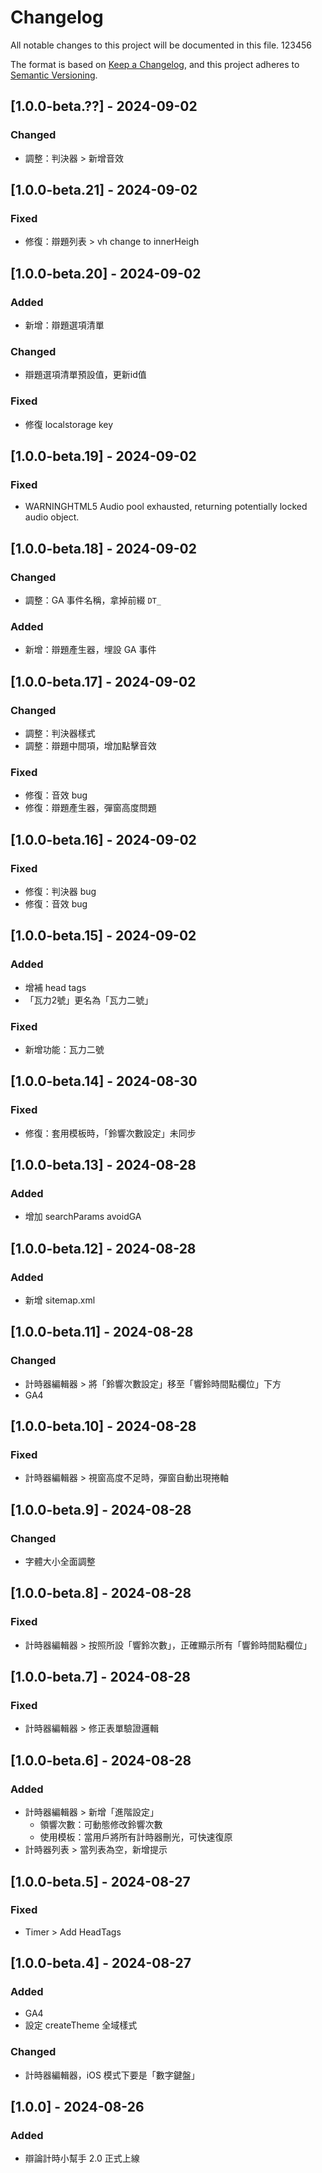 # Changelog

All notable changes to this project will be documented in this file. 123456

The format is based on [Keep a Changelog](https://keepachangelog.com/zh-TW/1.0.0/),
and this project adheres to [Semantic Versioning](https://semver.org/spec/v2.0.0.html).

## [1.0.0-beta.??] - 2024-09-02

### Changed
- 調整：判決器 > 新增音效

## [1.0.0-beta.21] - 2024-09-02

### Fixed
- 修復：辯題列表 > vh change to innerHeigh

## [1.0.0-beta.20] - 2024-09-02

### Added
- 新增：辯題選項清單

### Changed
- 辯題選項清單預設值，更新id值

### Fixed
- 修復 localstorage key

## [1.0.0-beta.19] - 2024-09-02

### Fixed
- WARNINGHTML5 Audio pool exhausted, returning potentially locked audio object.

## [1.0.0-beta.18] - 2024-09-02

### Changed
- 調整：GA 事件名稱，拿掉前綴 `DT_`

### Added
- 新增：辯題產生器，埋設 GA 事件

## [1.0.0-beta.17] - 2024-09-02

### Changed
- 調整：判決器樣式
- 調整：辯題中間項，增加點擊音效

### Fixed
- 修復：音效 bug
- 修復：辯題產生器，彈窗高度問題

## [1.0.0-beta.16] - 2024-09-02

### Fixed
- 修復：判決器 bug
- 修復：音效 bug

## [1.0.0-beta.15] - 2024-09-02

### Added
- 增補 head tags
- 「瓦力2號」更名為「瓦力二號」

### Fixed
- 新增功能：瓦力二號

## [1.0.0-beta.14] - 2024-08-30

### Fixed
- 修復：套用模板時，「鈴響次數設定」未同步

## [1.0.0-beta.13] - 2024-08-28

### Added
- 增加 searchParams avoidGA

## [1.0.0-beta.12] - 2024-08-28

### Added
- 新增 sitemap.xml

## [1.0.0-beta.11] - 2024-08-28

### Changed
- 計時器編輯器 > 將「鈴響次數設定」移至「響鈴時間點欄位」下方
- GA4

## [1.0.0-beta.10] - 2024-08-28

### Fixed
- 計時器編輯器 > 視窗高度不足時，彈窗自動出現捲軸

## [1.0.0-beta.9] - 2024-08-28

### Changed
- 字體大小全面調整

## [1.0.0-beta.8] - 2024-08-28

### Fixed
- 計時器編輯器 > 按照所設「響鈴次數」，正確顯示所有「響鈴時間點欄位」

## [1.0.0-beta.7] - 2024-08-28

### Fixed
- 計時器編輯器 > 修正表單驗證邏輯

## [1.0.0-beta.6] - 2024-08-28

### Added
- 計時器編輯器 > 新增「進階設定」
  - 領響次數：可動態修改鈴響次數
  - 使用模板：當用戶將所有計時器刪光，可快速復原
- 計時器列表 > 當列表為空，新增提示

## [1.0.0-beta.5] - 2024-08-27

### Fixed
- Timer > Add HeadTags

## [1.0.0-beta.4] - 2024-08-27

### Added
- GA4
- 設定 createTheme 全域樣式

### Changed
- 計時器編輯器，iOS 模式下要是「數字鍵盤」

## [1.0.0] - 2024-08-26

### Added

- 辯論計時小幫手 2.0 正式上線